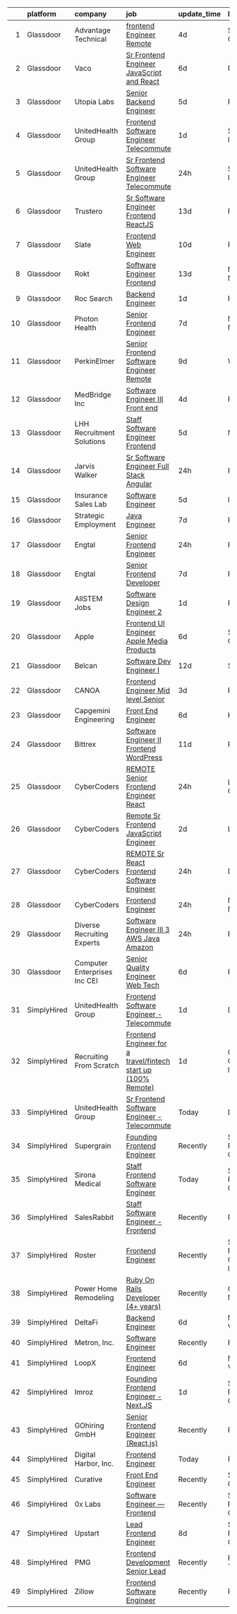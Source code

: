 

|    | platform    | company                         | job                                                                                                                                                                                                                                                                                                                                                                                                                                                                                                                                                                                                                                                                                                                                                                                                                                                                                                                                                                                                                                                                                                                                                                                                                                                                                                                                                                                                                               | update_time   | location                      |
|---:|:------------|:--------------------------------|:----------------------------------------------------------------------------------------------------------------------------------------------------------------------------------------------------------------------------------------------------------------------------------------------------------------------------------------------------------------------------------------------------------------------------------------------------------------------------------------------------------------------------------------------------------------------------------------------------------------------------------------------------------------------------------------------------------------------------------------------------------------------------------------------------------------------------------------------------------------------------------------------------------------------------------------------------------------------------------------------------------------------------------------------------------------------------------------------------------------------------------------------------------------------------------------------------------------------------------------------------------------------------------------------------------------------------------------------------------------------------------------------------------------------------------|:--------------|:------------------------------|
|  1 | Glassdoor   | Advantage Technical             | [frontend Engineer   Remote](https://www.glassdoor.com/partner/jobListing.htm?pos=102&ao=1110586&s=58&guid=000001833ae1e453847f0416218e6c37&src=GD_JOB_AD&t=SR&vt=w&ea=1&cs=1_447f8e5f&cb=1663140226537&jobListingId=1008129318648&cpc=4F748F1840550ABC&jrtk=3-0-1gcte3p3nkbl3801-1gcte3p46jrp7800-d1201affea15231e--6NYlbfkN0CQRQ3eiV4YWjrRS1ho7HVQ9JO8v6Fb3eU0yDOJbdOiEguntuRlpE4-_N6DYLNj-GoNbhWoloW9UYMlEiTw2VMPn3FbRok7YLUCnncyZa0XMFF0mKdwlkeRCQychneJG58l5v9E7B6qjYHfb_wEMJuzNBhq2eu8UVNU4RIC5cgbkytUmwREQeUl7rZpWW5voG6PmY41NUZFcclUHgkoJg3UediUuhZFjVFIeocZ8_rBQSQaAI0RCcKmDklK3gdPBsm8zJMoUhlLEXtZ2ve9Yf5YBzdYr-RDofjCxXCew5lnB3WubhiiG2N5d_z3THLG1UzTyBXiB4fxeFMw_PNqYFQoFnOc3f-zN1gEfISnmyKnAMlQFc7Mgu9pkz-cHumn_9aNNhAyc1kU-8mYtI0mCDLA-PKXdTUvV-AN94F2fl1bJVtW9zTEY8aSsgD6NjR_raM9_xZGsUiPOH_BxULiqOkJ32tSWIDpZLAiaoyqG2Ks6Q-R8UpdQEYne8w0VX2F4bMombJ-0XhFewkWLVVtoOvOafrDdIdrsyrjESgK1h29a8Di7qna0qQBirT2OXSi7dXkofdqbVkHCg%3D%3D)                                                                                                                                                                                                                                                                                                                                                                                                                                                                                 | 4d            | Santa Ana, CA                 |
|  2 | Glassdoor   | Vaco                            | [Sr  Frontend Engineer   JavaScript and React](https://www.glassdoor.com/partner/jobListing.htm?pos=115&ao=1110586&s=58&guid=000001833ae1e453847f0416218e6c37&src=GD_JOB_AD&t=SR&vt=w&ea=1&cs=1_f5dea4a8&cb=1663140226541&jobListingId=1008124300502&cpc=3BA4CE39D5B5DEF5&jrtk=3-0-1gcte3p3nkbl3801-1gcte3p46jrp7800-4e950bf9f6acfd0d--6NYlbfkN0D_sybMACCpf9B-677oK5j6rPldVB6BlrVvFjO_o-GJZbzuF-qh4PxErFUqfUsv_6skaUflXih2BqdXhQlvP0FZVRezZT1P0kLKNuI5B0daSfHRSjiwz0W6ARHyE9ciVYL2wPpF1d45DLyArxkQJT5HCNF116AheAbVrY-Jp1erOzULN6xmpSGnfnmfQ0EMtjWSxXmOuWIjicJifLCqQzEoXKwzJ7aBmt2h96Ta06AKjNY6URvG0KYqiqmOXcBVDu4IvAlCUfOzbmVOB6iccSLDDXNCqmDZaO2iphh_G9mwv2suYykWt8kXepdRE2u2Guam2mYk8R-tCjEBS0wt3mEDyaZKw7YFXwjD_spd_Mq9HxdRU5b66Ml4DAIR8Bqw96IvM8O8jVjxfVa8gfXENXyFGZZWvfsI4fZc-gtz-4jO00s2JHO9eq-tr3c_v9xJwJUpk48ZN_G2SFa28VU7FQ5bxtc4VFCn8DBas8seRK2Llfu230bXMpSKTm7s5mWLOjIsvHwNPbj4ZKeshLSogjD_Gllf5c8c-ia84alsAF389A%3D%3D)                                                                                                                                                                                                                                                                                                                                                                                                                                                                                               | 6d            | Remote                        |
|  3 | Glassdoor   | Utopia Labs                     | [Senior Backend Engineer](https://www.glassdoor.com/partner/jobListing.htm?pos=117&ao=1110586&s=58&guid=000001833ae1e453847f0416218e6c37&src=GD_JOB_AD&t=SR&vt=w&ea=1&cs=1_d7563f0d&cb=1663140226541&jobListingId=1008126587134&cpc=A0032DE20586B9BD&jrtk=3-0-1gcte3p3nkbl3801-1gcte3p46jrp7800-f89f9b1e4993466d--6NYlbfkN0A67EbyqQZ2m7633xFuWhEzGHB4JWu7JYf7ZqKJexKnq162wqYanPRGf4HU2FTv_qYoK-fE7HD4YCvsXb894lBtgBas6AWca52qHWp00P4-DAl2NtkAW_eqPymGkShVRFcXBXTcbr_42K_8WQ82L1aI8en93F0sq-ZLmuQ_bOhqYGE4YEKnBQl9-b0xU7m7qrQqvqDb5RJrffYOKcT04_WIku71jg0ezC4s5_JP_mdguTMGZaIAcZ0hfKnu2OOnYLoXutyqyJXsMeUgUYjyDyKgRTRQIrvY31wPdxSucykvRCBxPL_a1M1_5lPjsh_IqdPwAroZgBWEv0f7yKx2q2ekK-EQ0vAiYq7S_BhfGFmrslHhpGplDbxbQjgLoNK20rHmcefOqFHZAzEP6fd09sDe0Col96WNE4yi7OTuNlsrSLNP9BuWRbCb1Q4Og1Y0wYQQE1beIT2IKy-xccCI7MCTiEJKPjjfhigzQiaoDQc6ar7hKVXrQysoEt9e09O6eJc2a57zKPoEvQ%3D%3D)                                                                                                                                                                                                                                                                                                                                                                                                                                                                                                                                                    | 5d            | Remote                        |
|  4 | Glassdoor   | UnitedHealth Group              | [Frontend Software Engineer   Telecommute](https://www.glassdoor.com/partner/jobListing.htm?pos=103&ao=1110586&s=58&guid=000001833ae1e453847f0416218e6c37&src=GD_JOB_AD&t=SR&vt=w&cs=1_800fa49e&cb=1663140226537&jobListingId=1008134370954&cpc=217C45A42544DB93&jrtk=3-0-1gcte3p3nkbl3801-1gcte3p46jrp7800-427519bbbe0ad9ec--6NYlbfkN0C8O9VKdOj_1Zh75e9_CvYhSsWVxS1Pvi5WUWhsf4w7FOycHcR50Ta-CQORLM6vDVcl8koeDK1B0j5SsjPxepMa44NZnLCvLI7pTc6Lk6MG_fIYb8BsPpUqLh1pNwpofcDAOteM0K6I3ZFhzos8Av3cPg6TKsBuhQYzKeoL9sdTKOkyiIdT6yWM7k8-k-dv6W2_c5266QAED6auW_Vm7V2df0iDlP40SOx2k8bfl8QsNUs5Lax4x4B8W6DwLxV-EyrUwKH3mpD0pAUJV7y6_Hx-u_0hsnrWgBkd5q4e6IQ9Tdq7amP0RRVFwLUY7zuZdVE0kt3ApWHit6FbyaOrvZQEBcseW233nLpRTNWL9MsYNXwXgEoHOdIPbmzNrlITosQgPl3_IF6k8oziNkYFWBPGPvo98wzayDLZB6AtBelTbC3XI8zfOmlk)                                                                                                                                                                                                                                                                                                                                                                                                                                                                                                                                                                                                                                    | 1d            | Schaumburg, IL                |
|  5 | Glassdoor   | UnitedHealth Group              | [Sr Frontend Software Engineer   Telecommute](https://www.glassdoor.com/partner/jobListing.htm?pos=105&ao=1110586&s=58&guid=000001833ae1e453847f0416218e6c37&src=GD_JOB_AD&t=SR&vt=w&cs=1_58953ff1&cb=1663140226538&jobListingId=1008136454264&cpc=0FE1F5EA2BC84A01&jrtk=3-0-1gcte3p3nkbl3801-1gcte3p46jrp7800-bab9a2a25b2bebad--6NYlbfkN0C8O9VKdOj_1Zh75e9_CvYhSsWVxS1Pvi5WUWhsf4w7FOycHcR50Ta-CQORLM6vDVeZhlMagSPrjbaXthswcDSgJYp0NMadt34_35wQVUfYvJjWVnfXgZEQTHIhPEp6nfEV3jxgiay5dfsNc9rU51ngrU94hMrBxaWUyXIjyrRfdJG8ARkcJhl2uZtSJpgVahatcCAbF84AiEUZEhC0AsjohlFrS_a1UvFCAuDb44nk1YjSBwybGvt0BjnrfnQJ6zFmIVGOOiTm6Sz8OKnHB_NzO7zOGP9NHpYqASnR7userirUlB--Y4bTHgwTiV41OK7V1MLmNgMvQW1k0FVwdgqTy7TQBLHIhkiQQzFtECP_1M_atx3Y_mT_MPuWwF1_ium8gWvaB5h0t71xKN4UEFyWCLtYmN65X9YDaMa4ZJiGjiaUEUFnZjrH)                                                                                                                                                                                                                                                                                                                                                                                                                                                                                                                                                                                                                                 | 24h           | Schaumburg, IL                |
|  6 | Glassdoor   | Trustero                        | [Sr  Software Engineer   Frontend  ReactJS ](https://www.glassdoor.com/partner/jobListing.htm?pos=124&ao=1110586&s=58&guid=000001833ae1e453847f0416218e6c37&src=GD_JOB_AD&t=SR&vt=w&cs=1_9ab41fdb&cb=1663140226542&jobListingId=1008106164476&cpc=451933188B21919D&jrtk=3-0-1gcte3p3nkbl3801-1gcte3p46jrp7800-48f57146d537e08d--6NYlbfkN0DG4ntHtB_rMsnfhgmnSvK2brktLme1L4SiDeJjQ-izrVOLqRJ5-yjEhSyAj73O13Q3PtO63X5KJ1QV9jaVsu37HIkTwqy8khNqRAfXOdBncu0P49jXX6J1kEC2HFredY7tsQuOcxOPhRPNTa3SIDB0N2QgIjWdJZwauWqTlTH8S9z0HqyZF65rVXyXSyyIwmumU_A5OLKhdceESMtTGmhnfxbEhl0iu47TKcPUBgDQEKaGk-zyYAj-BXQ7B_Te-0tDVVAuWy9Ypgxp5frJm0brRW79gf0aAehNDh4dh5gmJRouqT9-9TFv2HkCoGKvSP6BoecgtZsh40_s3nSt8a0Qf4K6C5tu3AkcmLL3yYb9mQu0R38dlt8ECnjCw6DPHyaa1zvnu92k2GrOQbxrTI70AIqa7PAckL-pWY4JLK6yXGMSys42RpEvVzrQylOmUx5wtQIbVEyOys0cayA-fInReuysWy4omN1CZfdBXoR93f4Ne-pnu9Lq0ARl2Z2CoqBxTFwrb_J628j8G1n0MZTH9Bx7YC3_BLr4eVv0RFgDH07Kmu1hqJKHei1b9G2mpvkA-KP_VpaJWo_2QnFmBBcKg2D0ThqxeZ6q4c5NC9bybsEI5R9oICxcmGg9HTMN97xzaH8sPANZPdivoDKcxFiD0mXAY3pXBziGnGFKOLJmQQYwKVRHE46VEN-40M28YcvA9PRS2T5ml-JloXLum83tRzQaqNRVX_m2K8Q5X7Fiuz97vKzHcN7heEgKTC65XZ6q2rXQtY5hVyQizzZE4kmEcyW8ahXqHd0alov1xdwsucxjOt3LVSQqT7fGavOMtIlWiiMJg5IjyiTKoe2i9M27rIw74Op6DKKnxy4RiYH2zotyRlBAJQAeDco0KLtQ3kH-1IG5WMithUXjnj8xBt0ALzSbBv5g_r1YkRcaWmfAIH282hILCO0MiAlR1YCbRkvKBcvJmLNOpQIiv7zzrFYtXoEiNfjO9X8v-ksrym1KvdCA0_8JgRxpBKXjv3FuKNhmNUmbLAtKiXqxZUGAaR8z)  | 13d           | Remote                        |
|  7 | Glassdoor   | Slate                           | [Frontend Web Engineer](https://www.glassdoor.com/partner/jobListing.htm?pos=118&ao=1110586&s=58&guid=000001833ae1e453847f0416218e6c37&src=GD_JOB_AD&t=SR&vt=w&cs=1_5d6782a2&cb=1663140226541&jobListingId=1008115559482&cpc=0C139D4CAD5A6DB2&jrtk=3-0-1gcte3p3nkbl3801-1gcte3p46jrp7800-d7e08d246e257d59--6NYlbfkN0DG4ntHtB_rMsnfhgmnSvK2brktLme1L4SiDeJjQ-izrVOLqRJ5-yjEhSyAj73O13S1zsrFUXYPjI7b_Zwg1Yn6ZuGr4jFGha0O6T6qcBbfkmxOHUtXAZ1_OQQzIa4CHnTbU7siUOCjZs5jlXfioeEhdgOnmr_0jnCbiOKhQQuFkRzRSwOhId_ppMMrftGBIqUrFhPREImeHWZqyTLqR4kNYJLbf7KUzy081OVlYkmnyGpTp7_JLu5wTE3Ni-o0vUVCjbT1FM7h4g7kJkrnXrGT88ul76LN_QuB6ZFydR6qpCNJ3pJbAuULiG6KQ6deyrj9b3dcjU2HD4g3de9SEtDV1UQq043RxXjnBgibmkyjY2nyBn3i-RbTO7KVuCG7sAYUW1TFrKjDQphOeRbMgSZ9RLz_8LYqJ34aB_Amb_A5AQx9ummwbxv5oRQZftSrTD-sY99YIJB7htYYLcMUNX4435SvsllDJKw4ez5WYGbSJ1ebJHYYCwsCDutfsTCCMpwHeBWowuRvfx1i4Xqz7USmydF1k35pL1Gsf-sWdKjihO7mq5RnaOIDwNLBcjdNA9v0udaPWDFwCf4sMlsoNvCDve4F7gFixCVxTomzyHEAM7vod2J67qEX2Vzv5xGkeSsvzzHt5lIHnGJA_f0eWYue_WKvPcBSdHbIVzMSzEhl5bTCTh8QS0fexow_QfILJCjROr2r93rpd_zcKD1xqDPAZ3r2CkNIkbWt6JIhYAbJC6glNo0Gl0oLfwxuaDJLalVqcJTUsBZCIX7svr2Aa5Hab49bJnoaOKCR2GpSLTqcXlajZb-XE5DQefmAdq7TzFYpX0P8EnDITLyTa_SlULBpgwRzJwbRcsdC8BdcoOdQa1AhL0WDCysHkq03Zlzat-D4S-GSLzKQkaEij8dt_TXTHFRa5g2oXwAT6DTICCE2oWe68qkJi1VG9eOCAMjaWhgDbQdqNk-Xpz8Y-GiJXL9S8TbUALC2oihJs3FnjYlojw%3D%3D)                                                           | 10d           | Remote                        |
|  8 | Glassdoor   | Rokt                            | [Software Engineer   Frontend](https://www.glassdoor.com/partner/jobListing.htm?pos=130&ao=1110586&s=58&guid=000001833ae1e453847f0416218e6c37&src=GD_JOB_AD&t=SR&vt=w&cs=1_7aee68dc&cb=1663140226543&jobListingId=1008106164468&cpc=451933188B21919D&jrtk=3-0-1gcte3p3nkbl3801-1gcte3p46jrp7800-77f2ec8f5e284c85--6NYlbfkN0DG4ntHtB_rMsnfhgmnSvK2brktLme1L4SiDeJjQ-izrVOLqRJ5-yjEhSyAj73O13Q3PtO63X5KJyEGElkrdXC8dVYl555yTfjfI7zCTlDc0ZyY4p5FPcUz1l-RmiMjyRN-sjkBDVTije2tXsJVMzBYagowhzKLNYnE9juGpy1j7ljfbNcki3SSmO30Z7Cle1m2Vn6zdn9MbPifBbtOdMGdjy3w3wjp9SQlYBxG9rHd9CLUxBpPJtijyqO-VCOA1A4csTMUisQcFtGYcodtWrOQ_TTlmbHsb9JQe-6BnqG5cMAVwFXN5NWvQLOYIS9OQqj_BPPvxXP9VEJThs3Q0VFaBJHT9m2GPqtvDbmOqFKdIxvX-jiJmBRHgd7xKodcu9dwJ2teNCq9--ZH7A4LEdUeUh65xzpsx6xUXdddxGZ2fgpFlocdcWqmqinv4SCdq1w8Ig6Ayx26p4VTQ63P0ts4wltC5ECjaAexGum0wINQUeMUBGC6snAftxR3-o_Ufv8s56O2ZrOhJfNPURnE3QJLrrCqy6gvkJz_rAohrAvmF1lcWEmOkCdohhbvUlyTt_1urS3LGWj6JPqVOpIUoKFQhPExgHN2ESXaGlwjCm8QUY0-yIbwkpKz588ICmW8f2WWauAImGZq5RkRgBMetDNQSvR9OMNPQubMD3ldXvxkcq9zR3hbDSdHPjDB_8HwXkSunaz_pOPayopCKb8512CmtgdiRiq-vprsH8-PgFXWToGz74g4qJ465haMi9dB3DlTYtqD6Y-omHFvv2oiruBWeKD0WhhlpBsGpv3K1wexXXqIt6-FyO8F53WEO0X4UhtLpNGY49VK-1jbafwkePwV9UukxeseQfXJNpTqm0sIm2YW2gNuC0ClxbupCaTo4ydmzkAv_5ze-t6sflnbVn0kFpQml-2dXBZkGPj20HT0U0jTdUkWx-gBwrY3cSVozlD9-jl2Fag15PDMjPwOkpg-3iWyzAfgodn_o6D_nUZdrxee7HgmW-8I)                                                | 13d           | New York, NY                  |
|  9 | Glassdoor   | Roc Search                      | [Backend Engineer](https://www.glassdoor.com/partner/jobListing.htm?pos=128&ao=1110586&s=58&guid=000001833ae1e453847f0416218e6c37&src=GD_JOB_AD&t=SR&vt=w&ea=1&cs=1_e0b0c913&cb=1663140226543&jobListingId=1008134078471&cpc=AC285F3A3ECA6BB0&jrtk=3-0-1gcte3p3nkbl3801-1gcte3p46jrp7800-c42902f423bf81cc--6NYlbfkN0CMHfdvImXyhvk82aHanYmk_omNMXOkHedsHncAw9pogZQ8McdVG3ZgtV6D129IFYhAlseh7JjywVk9ucd3YaejsLIRRE9h-QPTGFQiGLxRztwN2h8KHij1Y9epit87xNzK0a6stRE6RNPatITssRqi8VrZ591ZqoEdCHzDzT556XsQvxCY3WWlyaQB6Q8etn1y-xS4YwlujkFEK3XlAiGmVNHJTTt0-9KP1ZjARA09F1SHJzqstYi1qmjxQyBEhWf-pWLWhXnQ3CiKAyQzew3rGx9cMlqAy-0i24aOgycQUHoLQHkV8VoG3T6C5GboOoRn7cf82pwDZKa12We5V_Z2LXKeLTLttVS5NvtlaCBNU0Utztoa2OJJkJKcJyn-GffAtLdDD167_rl1zoTYYHhYecNhY8zy_FSj1XCGXLOawnQVz02Qre0Hoi5LfCL93vEgVqaApnVGukefUm6kVrB8YEWHkNeteipUrud_O6-KlYFCFJy_8B3VFO4xf09bNVvJ4YCdsrcjaA%3D%3D)                                                                                                                                                                                                                                                                                                                                                                                                                                                                                                                                                           | 1d            | Remote                        |
| 10 | Glassdoor   | Photon Health                   | [Senior Frontend Engineer](https://www.glassdoor.com/partner/jobListing.htm?pos=126&ao=1110586&s=58&guid=000001833ae1e453847f0416218e6c37&src=GD_JOB_AD&t=SR&vt=w&cs=1_e83c70da&cb=1663140226543&jobListingId=1008120705544&cpc=6FC5BA77C9A4CD78&jrtk=3-0-1gcte3p3nkbl3801-1gcte3p46jrp7800-f13415fc29669980--6NYlbfkN0DG4ntHtB_rMsnfhgmnSvK2brktLme1L4SiDeJjQ-izrVOLqRJ5-yjE7k3D6lhaa8_x71IPy_DbDEKB7_SxS7pcnC38qwdyaFgJ_1RyEOym9vAwPm8BZavHjgSdfb5SePEgCZ3TLpXH0JVQGx9ONWMcnLGZ_kcIo9FjTt5E2OwzmEFQnNU7-iBfhUseVCTWfi4jPuqzCv9qP_WG-WeM8stiKRXErNv4C4i80diPT3dTBHdw0CfoZ0SgOgLDlwzaIABlgmzPfYVJQAt8asClgwrDzOjcfYvkQgNoMxrFUwgQNtVKDu3gCFuLJZQmgFvpfXfNtYr2GaFQSjNDF2QViXUWbGmW0gl_w5y5M-mHqWOoXjTu75kN-MeU8sG0nbyCX00_Zgn5h40c5svih1QuesmC5sjgxxym0S1-OTj9qzS2VJ7oy9b10UA5licVstLioe8NaRElrOKmvRagErrkAM9mfwXdMQPd-Ry4xpyfOpuhZaYYVfleco0WTelM9iG5_c6zAaECVJMkC7XBpJpO8FeqzyITAm1IX6vP4U5ZDBUkOH8uCJBvGYPT-ddGeWIgomZ9-5LhhvK8SjvbmbrZmTwOGn3IOeezgDAluTtXr53gEIaByQgF72HFkxB0RMSW8u8Bkocd_kTqBaMlg9I92LU-RnLZx_0bcXFNp3r--mHdmKoKgQbL7PbP0_ajJkOQhDntBHxXCEGoQcQqqgblmn0dOH3EMcFm1BAiZC0twBocexqP0nOxmcbXb9VMv3I3_NmkGtyfKvBXe_bCSirrp3I3QOjRro35zeriwymf6fSEHnesu-ndlujLjNGKDYyrbGlfmUywnjFmccFFQEyvyFbOdj6Sw8LBJ0NMQPDloMj5OfFngr5uGAASG1LjYDku9H3dFU9pfRFZuqXcT2RJhxfDGLeNmINJJGEfIPfcwLjeffD8UsbvGijx3wE7iVRjG6Goztjfx20l6ulqAiijMF0p7iv1Mm6j_DwwnxYRZB72ILJX3w7Jkp4A)                                                    | 7d            | New York, NY                  |
| 11 | Glassdoor   | PerkinElmer                     | [Senior Frontend Software Engineer   Remote](https://www.glassdoor.com/partner/jobListing.htm?pos=112&ao=1110586&s=58&guid=000001833ae1e453847f0416218e6c37&src=GD_JOB_AD&t=SR&vt=w&cs=1_04976e63&cb=1663140226540&jobListingId=1008117084443&cpc=75B6770C194DCF89&jrtk=3-0-1gcte3p3nkbl3801-1gcte3p46jrp7800-f1d33580ec6dcfe6--6NYlbfkN0DBy0pnRDnMyJusyxqL8SoipgPg3SpcIPOke8p4f-rf65JLATO2hz8crNfgcTIudiE7Jg_mO77yHcw_1wGgiBXnDhy4A6pKw_jSnRbi6khXwHOY5Q6Pte70DoANQZASA7PF5zkTfgqL0pdXLMXjJuhfkzOlEwS1jeeRF2nsvbxYlEv0TdQRCYwy1791Kyi-JCs5IFYH3yYLlNwUSYeSN0zbLOECyXOQoFU6Vk7p-YeWEAWO5d-NMks5q4K9JTmjZLc4W9jM-D37oilVc_LfoC3wZueE360BL1v-MMqtbKogWlRAJwQRECW7vNxTikRCqydnWDrCo_-UI3NqSdPIWnUX8hPT2y2pUHxjjdiNkZHcQZjErwXJo2Kyc9xfXWxfNWWAiGaPN0yXNI97xT8qHtzpeSpWFMozL46qKWbiPNUsvkXFlbM8AIEO)                                                                                                                                                                                                                                                                                                                                                                                                                                                                                                                                                                                                                                  | 9d            | Waltham, MA                   |
| 12 | Glassdoor   | MedBridge Inc                   | [Software Engineer III  Front end ](https://www.glassdoor.com/partner/jobListing.htm?pos=107&ao=1110586&s=58&guid=000001833ae1e453847f0416218e6c37&src=GD_JOB_AD&t=SR&vt=w&ea=1&cs=1_f358a497&cb=1663140226538&jobListingId=1008130008575&cpc=32EE424DE2B657EB&jrtk=3-0-1gcte3p3nkbl3801-1gcte3p46jrp7800-9f9b61bb147a0fbf--6NYlbfkN0CotuoXG-zj0ce7loIK8mowS9iYZnesocpUlUXWVBmKwSKVQreOxJkL3nZkBM5MC-N9fS3gaX4EK4LySEr6594OJ_lZzNb4uP0Om49R7QYGWMj77cYOrU3A7aQh2qh5x0fRRcugoVGwF9NQEtpt-A9SmwWhdnRwR1tuJaZF1uy4mfVAq9mOcRp9dOxSRI_-nV_-cRzlmcBFwE5ZLHLy0B9m5_EcLWKSGR4TBlwFSW6UyeYtF7ARuKDdUk0QAKCgi3S6WG_dB4fELafZclzfEiHnXzPE9FrnuH47F_rzkTSo6C0X7K2B-vXn1yyvKXPuYM5U-6DNFNWqiSCyj-ouLZlq8ZLwB08NLVyN8pzQIv2v51zIlRWohViqRlgaMiUiISZR0JSFi53isgMxczrbbRju6tGGEBrVGgL0FwyVeuVFwAEVaR7nEVuVf1XVnF33GbW1FS5z_-jBMTG2pop-KXYj327w-Xot7wCKOBz0kLmUxNizFykRFmJ7bPsFFXyvoW6MUnNuCoi2VSO9mNzjQ8cypumnr_-O8cIFE-dYK0euoKsxZ4v1-Vd_07EevC-TOALDAO3V2Y1XvGuUUvLZ05Rg)                                                                                                                                                                                                                                                                                                                                                                                                                                                                      | 4d            | Remote                        |
| 13 | Glassdoor   | LHH Recruitment Solutions       | [Staff Software Engineer   Frontend](https://www.glassdoor.com/partner/jobListing.htm?pos=123&ao=1110586&s=58&guid=000001833ae1e453847f0416218e6c37&src=GD_JOB_AD&t=SR&vt=w&ea=1&cs=1_c3c8a3dc&cb=1663140226542&jobListingId=1008127232968&cpc=AC285F3A3ECA6BB0&jrtk=3-0-1gcte3p3nkbl3801-1gcte3p46jrp7800-d9e93a61129cba70--6NYlbfkN0A_GD1K3dzeu7WcKnsm6RLSD1_QV-mkIht0EvhowBp1RB3nB2zK51B7Vjdo850qtD2rGVOISpEJzKGRctc1CbYSpvubAcQ0tdv-Px6lIolYm3r2GTGWii5LpjK73ImhsViM_z5kdC4YEL0bMM_aBQHQwHb2brFQ1rdcyGCCD-u8Aj79b8ByFrrFSl8m17xW2GAPtmJnd2Md_XRSw7WzmSv0P5ha8sJdfnSRV-si9q9YixYUv6fK28WpfJFGgR_7mKNeOaritssvxJaqkhFBWI4w3n2SeyJsefqsv0ykBsRtgsnRU6gEfdP9Emcl0secEf92TLtjtGQr6gn423R5pPjDi0EDqSZs28B05jQ9qrJxTIp6wyuMKI0gY-3I7fVjQz7AVihjETdT3pvqHjra5Yxx_-bnS321FvC9SpG-KHd3YmFaRERno0pAyIadAlwcZy3qxuPId3EH2o1XvLp7hWglAdbfhGzENtn61NJT46mv07DXzkeDQlrNDbNdy7JxKd9jfSIhKXR5RP-ywoIq5DHiq6LFiQCcku9_JTDVUafxHC3WRHJTwEZF5Kt8o6ewFPLrRqd_BsFKaYiGDTgoybnGEkD-gSPR5L_Fysoe8rRx18c47XLSvMd3hY6a-nGquADdH_6eUSkGYLyyN0y6dvaMUPITJPLnvsyCrIPdIOZbgGg4pm-m6XkXvS91s5Tbkgbhb_l9RaVn0aEZgMu3_K-EzTwGsj8PVH9nqRHWsUSDuitdYJqZEGaJoApgIvSrYEQwW3lOT6JZsn9489Ar2E5KqoAzw5LbnGA%3D)                                                                                                                                                                                                                                                       | 5d            | Millbrae, CA                  |
| 14 | Glassdoor   | Jarvis Walker                   | [Sr  Software Engineer   Full Stack Angular](https://www.glassdoor.com/partner/jobListing.htm?pos=110&ao=1110586&s=58&guid=000001833ae1e453847f0416218e6c37&src=GD_JOB_AD&t=SR&vt=w&ea=1&cs=1_0c839aa4&cb=1663140226540&jobListingId=1008137247398&cpc=FD56AAAF1899B499&jrtk=3-0-1gcte3p3nkbl3801-1gcte3p46jrp7800-0d109c14834cb8d4--6NYlbfkN0CXc2CPacxUA37r487LbvbBOmm61ivKNuv5HxuOB_ptVkLvoY7nZooJBMhrHivRPcDO2wAjq8qiv8SqDhef3qXAXRj3DVbK6rSTdtXM1ir2OSAqfS3SnK5LKFmv7hNY3KofxPB7hhSKsBsGwm5-OToLsWA84K9UJyRbXlQHT-wunmoNA0WmkdEUvxzBdm35vs6pmKD3eRYCY1GyblNBQ1fItehDSFOew0IvAGDP9aYT-fbFDE3qQcOeXLV1JMT1xrE7JjlK8rEG2AyYNCsOgdaRIRAZ7T3VyvXTog6p0gUi4jnu2gTwOreE6t0RiaFUNMkgTe08OpkBNDYCX39k6PzJf4yyRLc2ri7N9nuhnPcPV-wfPIJRC5ZAOqt5WJw00qjrT6vLS7WZzWPvu48BPWPED6vDBbwR-lXfPKQXxiG4XvayBlmAC1yR29JW62Rb5brJaO_ijj6LgWo9mbOBCHoppuhjireNr064jw5Y19BexHu6PFQsn028We3nHuOlzdEBXSva8QZ2iej4Xi-yNX5s3rXZoUoSi98%3D)                                                                                                                                                                                                                                                                                                                                                                                                                                                                                                               | 24h           | Remote                        |
| 15 | Glassdoor   | Insurance Sales Lab             | [Software Engineer](https://www.glassdoor.com/partner/jobListing.htm?pos=104&ao=1110586&s=58&guid=000001833ae1e453847f0416218e6c37&src=GD_JOB_AD&t=SR&vt=w&ea=1&cs=1_15f57fb1&cb=1663140226538&jobListingId=1008126255313&cpc=03F67E1B243A1AE3&jrtk=3-0-1gcte3p3nkbl3801-1gcte3p46jrp7800-8432d85143ab3f20--6NYlbfkN0D4nuovUOU2dPryPr7-xanE7ZFWASvaSyNm3BqXIbrO0kEOGMXXe_wCrI_JoPWUXP9_G7zXMQfK1FCaphNwCFzm_G1N9ccnMZRcn9veBgY7OZEeAhl_iSrdIXKBpIb9TTv4Q3T7VxfOI-mxXnv6BlQ0aT8q_7HYlBhY2aGtvpRAlgF5OOTP3yuDjOiBsuSWLfDhsnMSr6wxp8wDNHo4budyczv656FAnTzTjaXc2VGZpu_rNtv0Xrv5rcwJgirkvIze7gh6uGiL3pPBEmTnrjsxZGh5LP7lJUa-tdM4rNv1tHgTyQ50mgUj7RVu54shWYWAKDtR6UJ9uEwL-f5UL7ehjTHw_EMomgGEBsFPQWcRnVbB2nv8eBVn6u5_-8aCp3krAktQGkHWNnFHO7NfbbfMrNXUUP9v4Tmh7CEr31QmVkEFcK0irxSKVaQ0LSeCEKR3awYRnr-Dr_Nv2Y3abxHkcnUALcsxByHmD_qwzRuP-GzZJjgTfibionUKXnKboA4Ee6N1nB3J3g%3D%3D)                                                                                                                                                                                                                                                                                                                                                                                                                                                                                                                                                          | 5d            | Irving, TX                    |
| 16 | Glassdoor   | Strategic Employment            | [Java Engineer](https://www.glassdoor.com/partner/jobListing.htm?pos=116&ao=1110586&s=58&guid=000001833ae1e453847f0416218e6c37&src=GD_JOB_AD&t=SR&vt=w&ea=1&cs=1_b0f88de3&cb=1663140226541&jobListingId=1008121419248&cpc=A8EA696C92E7776B&jrtk=3-0-1gcte3p3nkbl3801-1gcte3p46jrp7800-3b1412e8d633497e--6NYlbfkN0AEgitr2lGK9-2Owk_bCXKkX9ldcvmrRzAzunryDtq0mgDhLVKVGwIDjzzzoVm5zY2qVjCTOIX8h_W3jKvDllHyxzgmSlzyeF83fgdaw6MpEJnGALuiXS_55jcUND39fLM0krUxM5RRHvZakkUj3zrvbmwkTBuu7l7m6PH8nPF8ujO8DVeeX1ddbatx4OkiXabnzb-WVFIyGicBIN3G44Xsoxpxt7LFnxES3M72DO-hd2g4QtRmiP4mSF3Le93VEIPVtORfBPl7CZjzDw98bhJutVV_bgP1zr-_xAf4rE48OBCbZdLRoWUR_Fp3OHz8bnVhBhSP9QzX4505RDPbTs7Nh54zz3a2wOYq9iXmnCzho5XHu9B5zO2lGiSNShxZfM1grldcvOXMNlgOeoWP0b2J_WcLyyEZBh7r5YYT_CISPlk-EfZ7nZrv31dUYc4cjp_jZ4UB7AAd9uw4XTWj1PCz3RDiNC9K5n9AGMZAdECZCXIX3x8rPIjvTUQ5S5sveV09Vk-HnR4uvipGpymE01kBCQ0ucV000tr5wcxJ2ftuReqB9gEbSDAqYkUp5IEsgT-55M4HNyMSRg%3D%3D)                                                                                                                                                                                                                                                                                                                                                                                                                                                                                              | 7d            | Remote                        |
| 17 | Glassdoor   | Engtal                          | [Senior Frontend Engineer](https://www.glassdoor.com/partner/jobListing.htm?pos=101&ao=1110586&s=58&guid=000001833ae1e453847f0416218e6c37&src=GD_JOB_AD&t=SR&vt=w&ea=1&cs=1_873cd696&cb=1663140226537&jobListingId=1008136765083&cpc=C4A69CCDBB3B9599&jrtk=3-0-1gcte3p3nkbl3801-1gcte3p46jrp7800-4bc01aecba7cc221--6NYlbfkN0B7Z8t6fEMDh_BTkcJVPNJicKvZQEBTy5HSwyHa20ewqmyfWNXjNsfvmtdqiCQm-Ex60RCYQapd9Fi6OrrGscXXBAB-vcEqot327ttYWkz_kyTx8Vivv7cURQad85x9OvGuJYPJJ4h94P9d9r4rv6OvgvpSLZkZoxq3TgsU8TZaf0b3Smiy6ClsZDzcRdNdJEg-bRC-ZSILgWUuJDrP2w_HPZTCsSxQ5yIqAnkr-HlqvYSra2c2vxSLMoqr7nQ6os5xJPb9dv_vF_1lPjuI7LYSHKkoYelDXXzP-xpdmuDPEU1sTCThUUR1KYhusHQcWUuGKBk3wesenyx0gpeIzXapV52sAyhdr2O_zwAB09dy4QxDpKhNeFeONNIIm8VJaRKWgJi8Xm4yAw5mxCtdjah1rOHMpjbrzyjrv515GaAYeIo02qJeaPVERWOG8xYh6ycua8h899RSYS6XMerBhzcDcLINABfbSNIg2FyHQEo39mtVFBtANYEpMGN_MmoB_6Ddd0lqvPzveA%3D%3D)                                                                                                                                                                                                                                                                                                                                                                                                                                                                                                                                                   | 24h           | Remote                        |
| 18 | Glassdoor   | Engtal                          | [Senior Frontend Developer](https://www.glassdoor.com/partner/jobListing.htm?pos=122&ao=1110586&s=58&guid=000001833ae1e453847f0416218e6c37&src=GD_JOB_AD&t=SR&vt=w&ea=1&cs=1_95fe79bd&cb=1663140226542&jobListingId=1008121302706&cpc=9908D8D4413DBB8A&jrtk=3-0-1gcte3p3nkbl3801-1gcte3p46jrp7800-5799f13081ba76bc--6NYlbfkN0B7Z8t6fEMDh_BTkcJVPNJicKvZQEBTy5HSwyHa20ewqmyfWNXjNsfvmtdqiCQm-ExLUZ3KDcjrXbN2Zn6j9Ywt9s2g91mlMGPLZ70mt-1fh7WgH2RiqNPpR646LJ6qhFikaZIyIGcuymmmMxpx11ZagTSKLmHA5jBnHCr_dbYaMiJ_fHYjDFnBg_e97dfSpyUC5XXEhxQQzjDNfaMAoiw1Q4B3vXuzfC--bVOwVNEe92a1PgBlxboWJizt9YVzAeAvl6bJuRdXm2bboSPPHNAfpatV1xcKGXeptinkU5dkfJ3RxQEx1KzqNGqI2n7aWctFdW7eT7pFvnUi-V05MogPxJSA1hrRtGc62JUyVJm6k0YoAJp7-rNavz6DR9FMlGb3biA1eG1akUjQDpmGB0n4t7TG5Q1nL3YBQmxlyBzL0DBR7Zv4SwwI1DA7sVHPyATWfazyWAfo-Uh0wWUSXaR8xaFKvilza5da8gxkXLAQshF4C9CkcLOISc7mflY-bAM_Xe6IMBDSew%3D%3D)                                                                                                                                                                                                                                                                                                                                                                                                                                                                                                                                                  | 7d            | Remote                        |
| 19 | Glassdoor   | AllSTEM   Jobs                  | [Software Design Engineer 2](https://www.glassdoor.com/partner/jobListing.htm?pos=121&ao=1110586&s=58&guid=000001833ae1e453847f0416218e6c37&src=GD_JOB_AD&t=SR&vt=w&ea=1&cs=1_31a4bed0&cb=1663140226542&jobListingId=1008134226080&cpc=65CC663E25211861&jrtk=3-0-1gcte3p3nkbl3801-1gcte3p46jrp7800-96c785a1d392744f--6NYlbfkN0AiZrMnqxUjvkrH1BfCsd59OntStyTxBw0I9DVEtrwMU0ULIzRrzdCVuD610sDjD03Oi7yM2oOt7pJJDLTdCuvYye6LtIjNcIGjsACWaF-vpv1lsW9vxuGurQgKBUQjSt8KACtjHxGIfQ9PgTj5QTqukzbP5L4Odv4l4kQB7lal-48tpCB9s22XPOavbsk2A6gxZZtAxSAgp9Eh_fJlZAsmiFejqgnrGXB7w30Koa8oklVemaynJuP-PIyLMKaEzePS41VONJmt3TP4Df2p00cyc_b2uC9TvpbFbZflKHLTjQ1XvdZeMw7XfDIqJoMdWnyZeLyaRskTHIp2F337PDhxPZygciVoXxyYwuZqfQ5aPuSgFYCDkeSfKeNKn5tlUHFX8fFvUFkfkAuDbzdROB8-xy-Te6ieL21VqqZHlyMWxFsVlUFnH_hW9eGxb0wN8Bu_cIYHr9sNv0yoHu2jaxszvPO6d34yv4Ay3hh9VgW7C5BsZZTQ1iTeDlKe0lSWv_drLhoSdGzPQA%3D%3D)                                                                                                                                                                                                                                                                                                                                                                                                                                                                                                                                                 | 1d            | Remote                        |
| 20 | Glassdoor   | Apple                           | [Frontend  UI Engineer   Apple Media Products](https://www.glassdoor.com/partner/jobListing.htm?pos=108&ao=1110586&s=58&guid=000001833ae1e453847f0416218e6c37&src=GD_JOB_AD&t=SR&vt=w&cs=1_c723b63e&cb=1663140226538&jobListingId=1008122516782&cpc=C4A69CCDBB3B9599&jrtk=3-0-1gcte3p3nkbl3801-1gcte3p46jrp7800-5ef411f831b73ed5--6NYlbfkN0BvKrLyj5gPmtZO9T8euul8TCxuuKNOtzRJOomxnwSEodTz2Bc-sPZlC5mDe-NOaJggpgBxejv_WZNTmCMdSar8SX7ZbpmzQhWOF8ELQ1iGqniktqIgg3M8095i7tcD-APYmn55uBYZzgFMAZMRA9uDCP41k9mmVr9u3t7zEQgmQ0mA0ms6ibYLO64geTu8Nrx2RUQtZ_71n3k2TwxD-3LCyI-zv6KjwIeqBT_oUC5PWXeJEnpqjfQ4hkN3eXwu5xwPtHEaTz6iK-HbT-rjKKqp_miisBaIzzGowNeG0bMIcOIZ_3jZCSDZf55cIf9-7A4erxsUl_OUeLcuYhjTWDwKXXffjsAea5olPvttBwATcH3yUaRIHvUKHH6lYl3KiqQJgWm0Q5Pm6WO_qHL6CqUXyS11A4bFf2VIo7dxO9XSsvevqL9rytO7ESDTlqyaD5J_bi3O0RV2HpIkXhYQILbR9ZOWwktkkG93Nh-BnNXYO3Fs0ep-_ZjpRstIR-Em5vP1j5V_Lsg7q5qnVVkO0m4uiXUWzEKZw1zXDS-lcN_mRKAgTBY90ZbwtUUfY8cFaApJEC27zNLGYWIdPbwNzbkQXScrYAcbr-Vtt8PGHBoVMSoIPEXt0nIJZ8qitrIZuFn-QBRHRVmDQ2JWVnjwKF_71vgAo063YDa2MTwEVMqO1xidLE0OB9cZkt80fKMXjzRjsdWAjcDH6B4r3brwihy1H7N_XkPBbAzqbCHolAc9qHCPk0WjvH_AKDHl5saOqf6LHyZaVeg5SwwzKctvb-5CEHUkK8k5UynipEAWTXCc5iYBtuhK5taibi8MJCs1NpzNFX2FczW6JLoCuZOhZsWlWFmvZRLli8IwbEK9euDLgVC6bnKH6vkBvsJQUv85065KroIy4AtYlPSmGYwGkhrHXAVKCeqqgRjYrYcwZD1C2p_lmd5WtdQAc8mn-mzlXyU_QqfOq4jKsDdSDIbQReJD)                                                                | 6d            | San Diego, CA                 |
| 21 | Glassdoor   | Belcan                          | [Software Dev Engineer I](https://www.glassdoor.com/partner/jobListing.htm?pos=119&ao=1110586&s=58&guid=000001833ae1e453847f0416218e6c37&src=GD_JOB_AD&t=SR&vt=w&ea=1&cs=1_80965ef3&cb=1663140226542&jobListingId=1008110529492&cpc=723ADC3DFE402989&jrtk=3-0-1gcte3p3nkbl3801-1gcte3p46jrp7800-dd528e7e7ab15ac2--6NYlbfkN0DXzDzZ1Oulz9LSjzVbF8otUHEujJfFPwzVdyJWZPnyGP21i8g1idx-A-BThzGW7o8iLC2n4dP43abOWRFj6Z0cKcFBwXRdIBGKmT8JsNpcKrp1UfIQ0W1e8HOKJokxQ1ZqXA92zHCrezo1eHfauZ2bJXksmoImMkgMU_iqFE1q_RKZ7IFKRssWhIO7UWj3WoiPqztawvenDWfGtw2Fq9FJ96dOp7e7vfSrpzL69jhbQsZjKcpCfhXL9l4aZiMakj3KMz7gH-OrdPkP6wlb2HBTHy5hkdD29vLMTm6gfjKX1NzqFJppefQ0rH-ZKvC9YTFG0pio_Mco6HnqCYxUtQ2kU1OrWoysEwAKkzyvNK746EZ2hJDRirdQXIAlHQt6deU4HfTY5cpD1Smbgnar8v31lNfdTVsVELHR2pVnWsYw1v_e98NUlMWScUDVdJcLeLnoWK3ZQLPTk9G1gPPD_NlwkL79d03K95t-VON8KfYSmuR3BCd1VK0oAs6Rx6jh2hQqerLqGssTtZKTWcBBL_SoYGHk7bYDlV113WhI0mKQRiYJYA8qKlR-ajHpaFlt3lPJrhy3Byme0zFfQdtbvnOSWDHT1hjw7tfri-et8vSRNAsYVhjAoOAlwnraIfznKd5dFUDdjz8sBXPOUExGw2JTGnBBLIDoiCsba-BIb74AliT6l4yE_KX7QDV7iZnayV439GUxijqmxEq8w1h5dLrC60z4sv_ye0cOXvNnDXvDW6r3WMOLXCkers5MWCcrw8RgGrTJbKbVvUHRbZgCE2uW2w2Exhjl_gNBkVIz-2NAMYERBqK3wgNBKjtLqA-sOvfygyLhwQgO0g%3D%3D)                                                                                                                                                                                                                    | 12d           | Seattle, WA                   |
| 22 | Glassdoor   | CANOA                           | [Frontend Engineer  Mid level   Senior ](https://www.glassdoor.com/partner/jobListing.htm?pos=111&ao=1110586&s=58&guid=000001833ae1e453847f0416218e6c37&src=GD_JOB_AD&t=SR&vt=w&cs=1_a55276fb&cb=1663140226540&jobListingId=1008130982232&cpc=3DB599BF2F4828F0&jrtk=3-0-1gcte3p3nkbl3801-1gcte3p46jrp7800-6e8835c575e33d5e--6NYlbfkN0DG4ntHtB_rMsnfhgmnSvK2brktLme1L4SiDeJjQ-izrVOLqRJ5-yjEhSyAj73O13Rvk4nfVGz_Y794LC-Ouw-9zlSYNbK7iVejdda7jazhu3kOjW5kxUfWFXfoSfmJGGdx9QTmUlNUzY8g2Q1GqmONXRRRflfZIQohbO0q85yS7goOua21ukt7rXqAL9lgeWgs2oqjWEr6ZoF_Ha-PP6Ei6HOY5U37g2fLmjn72ZtcNqeD-UpAXARpIhtSQoVoCq4MrF37IHH8DpVa1NGbvkXHMTM0ymJTS1h-S7yCi65nmVEVNQJQr-64B_64QzJq7k3RChAj01PPuWqgxgqSHgDGUYGflFihW_D4ua0YdR822YpGBSh68_NnG1EwgL360mcGja9PyNkyPKDJWbnGNIDrW86vmYgLlxHEVmwnTDxRLfH9Vo2SxB-K0E-vm8k7o_yGsrKYwXn_LWCp1cZYcRcH-ynQwZTEEPdZoK4dnQ1OJ6ZiaQYebMD_lunIHvClxRQuKX3ioOlU_xrnr0hBKxPwi4tInVjJ5PgoVe3I6kBuaRXAPs92lHyGuVE_L_f3NS26fbhqq69CWiLCLDlKvsdhNKRvuahRs3Au5NDIhw_QWFFPcbDGHM1qPMIHsks77CnERtTvGfAeW9namiHatpzccxVyjOX4TdignpNAzJxQDzcZYmW6Wd5QLn3pkBDc03EmPKpBhfokaTl3nL-RtaZQ4QqsdS552J2RIv6GysOS699Tui5NC9yzwS4D3lR6Qh8ulaTNozbPcoHE61TlS7iblfUQOBzosn6rO_gKfQejV9c-CKv-suLDKxiq1-qHlUPIKXPW_RmspxJO4kUpAv1rBmEQCGKs9Vd0qqS-cKEiUjK-vq1T4t86-xNhiyrCD2WDcYHR3ht1k__7JfV42ZyqFWonxnQKVutNGbq9r8zMzLmry1QYBsNF1ll9P7aZPgzwG1BIyAN3eqHBi69BQHTnB4MTcUd5bTFj7My1AZoGkTUORvKAPoYotsMODwUMkjcgREZ3meiNMSPpRquJhe_D)      | 3d            | Remote                        |
| 23 | Glassdoor   | Capgemini Engineering           | [Front End Engineer](https://www.glassdoor.com/partner/jobListing.htm?pos=109&ao=1110586&s=58&guid=000001833ae1e453847f0416218e6c37&src=GD_JOB_AD&t=SR&vt=w&ea=1&cs=1_84abf7bc&cb=1663140226540&jobListingId=1008123803694&cpc=C4A69CCDBB3B9599&jrtk=3-0-1gcte3p3nkbl3801-1gcte3p46jrp7800-35b4ef30a6a5e36d--6NYlbfkN0BCspdfmHAnvlT1rssiZIGnwSyIeFSfDwcI4v3Tox-fJNSROZmCmBM15jLntVkQm2g6C1eWmj29D3udmLOfyTzfxAi1MWq8mrVYZBpI4b2RIZM01mO3jE79dD1jgjqRUbqrNKiBxfKCAJFP7E0AB7KfNpYMytQppb-E5sBsEbxmE6Fxj9Lehlzj1JyBpPXjlifSjdc5TWJtH3KMEKtjqqkEyrbs97fiwzXgpzF1RBZ46W87oY_1SryRKg9eiFxQ2yK671I1hfkxXyEl_GPU6xdloP3b1wLOg1v0N0TvfOork6GotPzOtSYarA-dmoI_M4UJ9dRBUZWJ2U8c8bRdF4D8aiyCvvTLgu9iBjxUxf53yKRWGoFEHeKijf-7uklRhTbpkvxGdqWxVKfM383rKyJEEGDfiUflNiAz1WALPtKfFnZHCr_XDAooylvUIMGs1XF4y1t31LFgYJiS5f1Yj0V321XLTsxjh0JjWy3o8KnxDBKffw_0kiXFIjhdTADZYSmOU_NsgsChlw%3D%3D)                                                                                                                                                                                                                                                                                                                                                                                                                                                                                                                                                         | 6d            | Kirkland, WA                  |
| 24 | Glassdoor   | Bittrex                         | [Software Engineer II   Frontend   WordPress](https://www.glassdoor.com/partner/jobListing.htm?pos=106&ao=1110586&s=58&guid=000001833ae1e453847f0416218e6c37&src=GD_JOB_AD&t=SR&vt=w&cs=1_01ccd43d&cb=1663140226538&jobListingId=1008114133792&cpc=FA84DF7EA1EC2398&jrtk=3-0-1gcte3p3nkbl3801-1gcte3p46jrp7800-96c46463a50c4cd4--6NYlbfkN0DG4ntHtB_rMsnfhgmnSvK2brktLme1L4SiDeJjQ-izrVOLqRJ5-yjEhSyAj73O13RRNJJ4EA85-NLAVBp1QAFg88z0DmqNU5hsPMyyt6rcl_r2XaXwqWVHiurPfWswobcmGd7j12yKssgvtc7LSp8w6SyQmi0d_TKgNgcWmQonzjrmmlxhB0GnvuIPfVhP37qzAkjgsuVOPfGboJ71cYxoWaXVKMn--_-mq9GHRX8k9r8iAzkNPWBMgMxTfB5-TKd314sMj-k86ofHa4yxVALzf_T6aK4p9NcGfNh8E4R8JhKUnA963anI3UxPd8TarpSZpJPsB_eXkpqwPZxZJ0CE9mK_FyHSbQwRuBNsLLuBUSoSAH9bBVZXgsgtQlH3Vv3Z8Scp90aBCogjfKuLqqGW9RmC3rylnEiA47QBh78GIKKQqypaSYWIBdPxQOEYllVYtipNTesHZYnrDnJk-WBQH-a1f4lnzKAV8oK5wHDG3bRCTubhTzbZzH7fi3KeAVGvJ0N-iXJ5i0MV4ZOgtRlVtfAw9vf3pSDYha2HvlKTF7-j3utFt8_z8vzEPuBLJJxx3K-y_XI4T9wjQCB5muGfZV9kzDfYA73fpZVk-YYALgorxDdghRAu89hGn1uegpxHwZ4pjedDZeAvVo32DtZSWgdcc605ui5RKDce69yY8MIAefeG55HkmGqW-7-CS5qE4KzxLuLzWTIBQWocxUIOpQALvqXRSoRn7YkA2YIb-n9rHIWgPXZwRei6Tv4Cn0W9Snf40-RZMQrFBU_O5AJ7Rn6-Iwjdwy8VHq7s77lB8Mm-vSC7Wg8if0kk6G45pdlfordUhdRdvj13uHcoS7rk5rTi9yETE2SSx-MIDb4FZW5PumWK8Z_jbqLHhjPd3PDGpJdRJkmI1WMn8dZlUpcZVn0F1qLIF8i6RiNNRfvlsveqpxYC5ppCaTvINk20YTdhf5U-BLJujAbt7C_uxlcYNC_-91ybGuxqUFpgbhUtNSwAWGCcgzfMH5_TeiFQTC7wBTHQB_BNAJnKRiiu4DX5) | 11d           | Remote                        |
| 25 | Glassdoor   | CyberCoders                     | [REMOTE Senior Frontend Engineer  React ](https://www.glassdoor.com/partner/jobListing.htm?pos=120&ao=1110586&s=58&guid=000001833ae1e453847f0416218e6c37&src=GD_JOB_AD&t=SR&vt=w&ea=1&cs=1_2b28506a&cb=1663140226542&jobListingId=1008138159481&cpc=F4EED0218A761C36&jrtk=3-0-1gcte3p3nkbl3801-1gcte3p46jrp7800-d1d696872cdbd109--6NYlbfkN0CpFJQzrgRR8WqXWK1qKKEqALWJw739KlKqr2H-MSI4eoBlI4EFrmor2FYZMP3muM3WVW6zEB-TZlv88fxa9azriGXxrperV41-qDjAImZyvEfdOnJEk0hArFrvUTR-Cnkdt7-Dd33qgjvMFD48PQmaQoQf5TfiwdcQrCkflHz0BvaHzIeCiSgp__OTzpFHmmXWFLPubSSDKx_n53nEsWjeBzm7OcdRgOcL3H67n-ZldM1H5KGHqreqcZt_nGxN1TB8q02jbGTQaSugVJmePjKhKEO1wlC-iHHwl4FAs89DcJ-cDSxqVIbJzG95VlGiQCOLreLtvaCRc0LkowIYAV63XKqabiPOB9nbX_ThheF4nHsj801iaAwOSs266lszHvp02q4vlrdLrhzvtnlnXS5D_-H4tL6Ldh8gTELP1JuASFap11vJGfvqy3fr2VmuzrYmBT_ZVZPRkxZQa0P2XPFQYZoWgeeI7Gc_1tcYR38WNTpEW8Bvf_3QHmd7QUOjgy3bAirIKn_MIhGGOUAE1fC_K4AF3SMiJuzXGEdLhy6UEnSYyc8QxpHcGJyDE6fttnvVMWoKrFnjj6LHTK-i4XBaVR9NhI0McCndhfIxIVqANx4ZDg7okRHgI10DqG9Lum6B2wmCVdFcku3q-73L-s_cVTBeCeT_yzKBfi_9hEdi44AhIwWOqPKY0EtAW-IFM5jedEQRe2Iukb7QVJr1eO0NAt6e-gwC0M-jYB6BKzrREMnFo3J4KMJALa94jGnQR9XjYBuvi7mvFomWyF8tZ3wesIKxdoLJ40mjycBD79c7NU1byZAOPpw84NTYmHeCa_WhRkybOPcypmlAjuG4H9J_PRC0018piJye96H0UWv6c1oQffy8kdSUocHd98CKNzjodHj2gxPHZmsMpzxNgi-tPMEck121yypqDKgMPya-TTXHZDQBSepztPaOePg6OQ_fSFeCtaZBrs6MOBin9RPg4JU_j-4Hg-yNtt6XlqwF7Kv6mKlmSm0M)                                | 24h           | Los Angeles, CA               |
| 26 | Glassdoor   | CyberCoders                     | [Remote Sr Frontend JavaScript Engineer](https://www.glassdoor.com/partner/jobListing.htm?pos=127&ao=1110586&s=58&guid=000001833ae1e453847f0416218e6c37&src=GD_JOB_AD&t=SR&vt=w&ea=1&cs=1_e5edffc9&cb=1663140226543&jobListingId=1008131459124&cpc=47CFDC01B3F81FAC&jrtk=3-0-1gcte3p3nkbl3801-1gcte3p46jrp7800-a2522076e1014fb7--6NYlbfkN0CpFJQzrgRR8WqXWK1qKKEqALWJw739KlKqr2H-MSI4eoBlI4EFrmor2FYZMP3muM0KzrD_pLFXjiYjveyY-gMN8BmFWDlGc6aEumbsVLZv86fM6oWh6tAcmB8c3mteme9reQx7nJaOmKcVOAb7QVtKvBTmsEqHYFImsvpzFfyZbla-tBnuRB56TK8ci69YN0wJwIvh6xVRXm4fPxw51GjX1UtkfRBUxmKk4yA5nokcli0xY7rngNlCzCCUiy0iJVCibMfQ3E92tcLhBzpr5h9tE9dDxjRW3JEu5xJ_MI_HTT_HaI_Q8-xt-cbB7O_tT2SO2-nSdhIDEmCrS29Dn8FKX3z2CcxDugd1MEFEuESLJIZU-FIDPZa4syII0bPRYvJgHOvqyP99_oNxA50M8rhdmn4dEWrbSHQz-1yVmQ0CQ8qbfi4v_uYuKz_oGg65r7c4klH5KUFoVksa1wavCNNQGYcfapovnUwyqjelNbKoSsb3FIZoyq6mwhOR0-iM5T4n3wU00x1tOQEny5r2Y1FslcAbvGyVGChPkK3xRHEwT9MfU2FLGYVfibIrVMMwfyjhNxVjm9n6Db8fDopAL92ubFKD9UAk4MhiSVj62xYdoVc0vKZqYetfwT1ZpJdVhWBe5_dK1aqbVZ9uGp1X91w-O7gT4wy6nTr55ew8T3pLLFOfPMSTkQRUoZdoG7ac3YzONl5b0bUPQQlgqx5lB4Y-vs2bT_0zboJ8tmvPTE0V-8b0E8K2CVF0AHGnPnHvJV_HbmPPHm3x-pkQnMyHL7-PUgi3EDVgDOqMPlUFIdDbk4kIJoa5kAc1OWsx3OKyEr5vexYfuiCf5ZDvIFLyI6HfEJ20hXn5QvFZNbYNJNgSyrQCY94banHm7gs8yj-xwYhpanpb5u5S7010P-XxgOGxcp5brHXrKxst-VdAmS4Bf9Tp-16OL9oFW9k4VJtXazsZbub87gSn5UaVP-ZUKlXvFmzMqlVNlxoiz-rYCJkGNQ%3D%3D)                                     | 2d            | Lehi, UT                      |
| 27 | Glassdoor   | CyberCoders                     | [REMOTE Sr  React Frontend Software Engineer](https://www.glassdoor.com/partner/jobListing.htm?pos=129&ao=1110586&s=58&guid=000001833ae1e453847f0416218e6c37&src=GD_JOB_AD&t=SR&vt=w&ea=1&cs=1_c02c9577&cb=1663140226544&jobListingId=1008138159767&cpc=F4EED0218A761C36&jrtk=3-0-1gcte3p3nkbl3801-1gcte3p46jrp7800-3227900d882027e6--6NYlbfkN0CpFJQzrgRR8WqXWK1qKKEqALWJw739KlKqr2H-MSI4eoBlI4EFrmor2FYZMP3muM3WVW6zEB-TZutqdxRkO8Gh_5X-GeMPjrFIqADcuzAThgDovX5V1Xr-1Io0rju4gz1mTo1PkN_KITbteuWD1ly8sv6fOJ4NesfYR3aEwN-WVRX5kSYUWJOJPuf0G7JmM30xAPo-npnMy5_f7TWfzG7RVufib1u5yQ3d1yEmuYQri2Y2AhWpTRZhCt2AAfp3UK-tDQ1p5fZZveFhfM2wueWYLU_eBF0MCaB0r1kUETl4THYuZzUk5GV4VlRfg89IZTooGbfhzb4XhRoq3EeOxwChnE7jGLZqfG35cnZSCJmZzBSjFSeFznka1oISiA5MdCI2TLnbHAbNKjsH-kw3SN5d5RuLuwmGXDlHNVDI5A1gVIWc6vhbnUAdkGiS5jcVUWN5w455eSQjPzo3wst0em6mpOG-uah6OkKqz1i92blu0hNFEXLe-oTerOcFhbFhoHRjdmclMN4wbDxYwU8cT4OlSY3AKLuOqAVa5m6vFrLZXaTyYV_ykdDDDIgUDTkoENNnLJLvR7NogWgdiYvOlPe6H3o7Q9Ek4cnqDP4Ejf6--Ozr9_jkLihFdSutLtlIuSYwzUJJpa_7MUzkijJJ0oxFEv-XCqhPDAtU7GoWj9AzscO4V06LBImjHOxKEaNdZe7o_u4JlVZ6Wb6-QdVAL8z09icb3GXigZ86N1jPFcPGbqrYeIMUu1UYwQcuG-03ru2_DBDN5obyuhWKiaiAwsChFz1OOePy5GH4fDkYT6Kb-kK3C26SbPPe7ncpnTIiUMyQaLuoYYjQ_VBlpQm3FONN0pAQOtVh9DzgDSmA-xgfoEtPjU9Qe8_6GHPOZVRU6XIM663ZgOS3r-eO8PK4KIBeaZcStsc6ukxU-pQxmgD3zFiAqme66uUGt16o0ud2xrTsgZ6MghSLnbG6Q8mZMeiN6RvRpTibx9Y97ZWDBBbFf2l757RkkbCl)                            | 24h           | Dallas, TX                    |
| 28 | Glassdoor   | CyberCoders                     | [Frontend Engineer](https://www.glassdoor.com/partner/jobListing.htm?pos=114&ao=1110586&s=58&guid=000001833ae1e453847f0416218e6c37&src=GD_JOB_AD&t=SR&vt=w&ea=1&cs=1_09531d98&cb=1663140226541&jobListingId=1008138160523&cpc=47CFDC01B3F81FAC&jrtk=3-0-1gcte3p3nkbl3801-1gcte3p46jrp7800-f5f53f9cb760fcc3--6NYlbfkN0CpFJQzrgRR8WqXWK1qKKEqALWJw739KlKqr2H-MSI4eoBlI4EFrmor2FYZMP3muM38CdQ-t_tWH5nlA8hzgaRB2kv3qiyLJtnS0sCiRsHSFINik7O3A1hHzuJYTT-enYqLICpOq8QQs42za2LHgouVLa7pdU8YEIPHZgihGNzNrQdg3mkAv0a9x58pC5SxenP4_WdKD6x3wBx0OoNmzrgjCtXotKYAIT3fYtdq4QDFiJb1mwD8LzZj0qaP0Ue3z-zSHoV039NoQ0ZgOkfWow64FQQCZR-4K5SF3N1UVKNYH4YiwElNkJgtmLLybdIpQmJ8rjYo8wqUi3DcX0bpEeZwfQIYqt997sP22APz8sLwtLT8qRypoA_ySpNLmvJQRjDPlI3fQjfHzG22eFTdoviKG6eQ4OKUPKDq02SiYQ1bzUXkymADGBSpo2pJVuEhjipLN1WnbWyjqT7bzExGN8Bpz7m8ycZpKw9cQTE0Krsg1R6trK49I6i7RmUhodfJLQeQEM1Ore18b2PQzoFA4F_BXNbNUuKKnrDWDILF5Lwlk4RUHpx5vFSec2097YOScY3UFhH52Jsi55pkd9aGScS78NcZdgsEVfUpq9fiqryUt1BGrFF9M4ttOqy4T3Zkf0a2GqVmbTyBGJaiSTAU3W9ZYelzkoJYXvJwpRD65S8msgWc_w7wcgo2qBKeNlsCqtwggUTC7DjHqp-9s-i-x_82q0210rbF7hbXFxv2QEcrBXaWfbNkQjOa2VGJC1_eU_uxN7V7u0rPvaCHwl6OjMWgzEwc6VbiROplF5QgABfFqiuGg9hAeGfVK1cXWIFw6u64J2Xa1E1KCPkHqNrBzCy5LxFtZuH8rFxf1OkupMOK2khB_9OV69Y2RqLi4uIgJkfw5SS5k8k7wQWm8n3KmqWVOJCMG30LQKATtkj6eP5jChH-FCOvjhTjV04QRL19XP0nNCRmKs_hffrJu3OJIDTPNnXit3RTWBFReFEFYNX1vQ%3D%3D)                                                          | 24h           | New York, NY                  |
| 29 | Glassdoor   | Diverse Recruiting Experts      | [Software Engineer III 3   AWS Java Amazon](https://www.glassdoor.com/partner/jobListing.htm?pos=113&ao=1110586&s=58&guid=000001833ae1e453847f0416218e6c37&src=GD_JOB_AD&t=SR&vt=w&ea=1&cs=1_89285981&cb=1663140226541&jobListingId=1008136637471&cpc=5075878B7C32FFAE&jrtk=3-0-1gcte3p3nkbl3801-1gcte3p46jrp7800-1d60cc6ad7f42c25--6NYlbfkN0D1c9E_lxtBajamFj-lua9cc5U_SIG636rCDb_bf3WCXoxWsorxHqzMwcQ7fmk9Hi6IXkY3VEYBitxVJ0a9hXPcji-pQ83HA8LLkHU4EVBBgM_j5WogE4mhNE2zxBwwgtXlw6AcbrSO5H2nkz1AnaN2dtAa40_BoYerBtSQI7Enj0Y0aQ-wBxF6nFg-8_4IyV90onGMNKAoOloYYKxusvLb0U9RTvgRVZal2JYuAwz7kejFxC38AY2vWF2yZ12C2BZceEY0eD8Yr3iiAxzypNZLqJeZOb338MOqws-nmlVWW0wwQVwT3w7YFtsrjVpGCL1WkIDdCuT51PJ4NLNy1swm_z1WqnmSXQ-N216dAGm25iLvz2DboiehWzb3y0JO5wncgzsCwygywy-nvt0Rqp_2Qzo0GrOZ6g4RmSRF4Kp4WzAGju4NgzFTOEGxvxz7GrxAdFT8Bqe75mBbWSze7HhRdV-b3GpAujD4_oeeh008sigvf5_5clSGrkBqLdpbbW-1WRfgLjxuJPR_hAAz0P-D)                                                                                                                                                                                                                                                                                                                                                                                                                                                                                                                              | 24h           | Remote                        |
| 30 | Glassdoor   | Computer Enterprises  Inc   CEI | [Senior Quality Engineer   Web Tech](https://www.glassdoor.com/partner/jobListing.htm?pos=125&ao=1110586&s=58&guid=000001833ae1e453847f0416218e6c37&src=GD_JOB_AD&t=SR&vt=w&ea=1&cs=1_7c5408e5&cb=1663140226543&jobListingId=1008123754105&cpc=C4A69CCDBB3B9599&jrtk=3-0-1gcte3p3nkbl3801-1gcte3p46jrp7800-d6650bcf0c942861--6NYlbfkN0AVVnl_N3xmP3MApcGA3sr6MLnz8P423WWILI1WvbjE8Ry71v-lom9NKs8rBQiPPScAoz7kBLif8B2XfVkUSx2W8MW0k3A6Iyj9LyuHwZNDF_KFmCed6bap2Z17c2vBxMAW0xJJVIuiBXcZCeBDzK3d1t7gWNXBYkXBlq6gq0gzI4CsDd1QYMViYBI2JG5WMLjKgIdmhHMbj7-WIvphTH9VOWvk3KVNLn0SNNtqBwvMN9CEUZTgTPLmsOnqW5DOJtW37E9GzQ-GuomX6pVwTbMEZoIDvwOPnwa9XqJDiadlkgzRRyTbPsj5jiuTl4V4uuRYk3BVf8KLd7jqfIajWIAg4bbOsY1fWcCgKhpVJZZPCSZ36prHuEPMYsVUSRc0aiLmYHnWIM5a39YVfTN8pLE9y3KcfC6i5pMHce5KRiru9YAoThc3Zgv6A8vWYt6R5gDBPYToZtOipG7hLUqDTVk3yNxnLnyPM3273w4il9VuXaVPtzWdzL533DJFWe55byF526qTNd4pzHpllM2QQwyy)                                                                                                                                                                                                                                                                                                                                                                                                                                                                                                                                     | 6d            | Remote                        |
| 31 | SimplyHired | UnitedHealth Group              | [Frontend Software Engineer - Telecommute](https://www.simplyhired.com/job/vxM5cIyd3F313VbatfLKLXednDm4TxsbIMeRFoaGgRlO6IU4vqr2Fg?q=frontend+engineer)                                                                                                                                                                                                                                                                                                                                                                                                                                                                                                                                                                                                                                                                                                                                                                                                                                                                                                                                                                                                                                                                                                                                                                                                                                                                            | 1d            | Denver, CO                    |
| 32 | SimplyHired | Recruiting From Scratch         | [Frontend Engineer for a travel/fintech start up (100% Remote)](https://www.simplyhired.com/job/Aam4DfiQx_1uQoP2XX3TiWy60YhwoL2uVcqnUfxI-xc-ZXR_QHjpfA?q=frontend+engineer)                                                                                                                                                                                                                                                                                                                                                                                                                                                                                                                                                                                                                                                                                                                                                                                                                                                                                                                                                                                                                                                                                                                                                                                                                                                       | 1d            | Cupertino, CA +102 locations  |
| 33 | SimplyHired | UnitedHealth Group              | [Sr Frontend Software Engineer - Telecommute](https://www.simplyhired.com/job/-DVRT_G-xL50g-kY8xgOhHByoF-vn3lts1SqiV4gfe_Im8aJkAp08w?q=frontend+engineer)                                                                                                                                                                                                                                                                                                                                                                                                                                                                                                                                                                                                                                                                                                                                                                                                                                                                                                                                                                                                                                                                                                                                                                                                                                                                         | Today         | Denver, CO                    |
| 34 | SimplyHired | Supergrain                      | [Founding Frontend Engineer](https://www.simplyhired.com/job/dQOcSRZVefBDzUkyHc9OV1VlKkgVEYufATj3tklcy0r0_qoSW94Drg?q=frontend+engineer)                                                                                                                                                                                                                                                                                                                                                                                                                                                                                                                                                                                                                                                                                                                                                                                                                                                                                                                                                                                                                                                                                                                                                                                                                                                                                          | Recently      | San Francisco, CA             |
| 35 | SimplyHired | Sirona Medical                  | [Staff Frontend Software Engineer](https://www.simplyhired.com/job/tF-7veErU51BIuMgzUDAq15s7kotbVu7Ncyhdj940DIizUsW5Yfs0Q?q=frontend+engineer)                                                                                                                                                                                                                                                                                                                                                                                                                                                                                                                                                                                                                                                                                                                                                                                                                                                                                                                                                                                                                                                                                                                                                                                                                                                                                    | Today         | San Francisco, CA             |
| 36 | SimplyHired | SalesRabbit                     | [Staff Software Engineer - Frontend](https://www.simplyhired.com/job/m6BEagTr-jNnO1hyNXb8Ely4cpl_QW_k6Vr6vVUAirBnm68qAQA-xA?q=frontend+engineer)                                                                                                                                                                                                                                                                                                                                                                                                                                                                                                                                                                                                                                                                                                                                                                                                                                                                                                                                                                                                                                                                                                                                                                                                                                                                                  | Recently      | Remote                        |
| 37 | SimplyHired | Roster                          | [Frontend Engineer](https://www.simplyhired.com/job/ZacwgR_ukuk7oDe7z4E-UvOGzRcCt0xZInXS-UpCQYxEquOpbfH_Tw?q=frontend+engineer)                                                                                                                                                                                                                                                                                                                                                                                                                                                                                                                                                                                                                                                                                                                                                                                                                                                                                                                                                                                                                                                                                                                                                                                                                                                                                                   | Recently      | San Francisco, CA +1 location |
| 38 | SimplyHired | Power Home Remodeling           | [Ruby On Rails Developer (4+ years)](https://www.simplyhired.com/job/gYc2eBVAaSOgMbRGP6el-1eqH1CIQH2xXLbo9bFXMZO7p4CEsfPFqw?q=frontend+engineer)                                                                                                                                                                                                                                                                                                                                                                                                                                                                                                                                                                                                                                                                                                                                                                                                                                                                                                                                                                                                                                                                                                                                                                                                                                                                                  | Recently      | Glassboro, NJ                 |
| 39 | SimplyHired | DeltaFi                         | [Backend Engineer](https://www.simplyhired.com/job/N1QJ4SF_SZ5J2Fg7UMA3ZZIj8iFtdLxDxTJsKETErJ0Kg8OYLT_qXg?q=frontend+engineer)                                                                                                                                                                                                                                                                                                                                                                                                                                                                                                                                                                                                                                                                                                                                                                                                                                                                                                                                                                                                                                                                                                                                                                                                                                                                                                    | 6d            | Mountain View, CA             |
| 40 | SimplyHired | Metron, Inc.                    | [Software Engineer](https://www.simplyhired.com/job/Ki0u2YviscUuapPvbVQzKfn_7cjL1LZe97iYKDFqGubP3GmX-av6_w?q=frontend+engineer)                                                                                                                                                                                                                                                                                                                                                                                                                                                                                                                                                                                                                                                                                                                                                                                                                                                                                                                                                                                                                                                                                                                                                                                                                                                                                                   | Recently      | Reston, VA                    |
| 41 | SimplyHired | LoopX                           | [Frontend Engineer](https://www.simplyhired.com/job/VVKNI9uMz21zHxceVeK8HPYGgAPUHxybwtpu-UnErw4apcxS3mEoOQ?q=frontend+engineer)                                                                                                                                                                                                                                                                                                                                                                                                                                                                                                                                                                                                                                                                                                                                                                                                                                                                                                                                                                                                                                                                                                                                                                                                                                                                                                   | 6d            | Mountain View, CA             |
| 42 | SimplyHired | Imroz                           | [Founding Frontend Engineer - Next.JS](https://www.simplyhired.com/job/SquC5_kgDk2PIKBHU8CJAIyCSTFLV6IwMQZePWZuoQSOLe5UaOrD9Q?q=frontend+engineer)                                                                                                                                                                                                                                                                                                                                                                                                                                                                                                                                                                                                                                                                                                                                                                                                                                                                                                                                                                                                                                                                                                                                                                                                                                                                                | 1d            | San Francisco, CA             |
| 43 | SimplyHired | GOhiring GmbH                   | [Senior Frontend Engineer (React.js)](https://www.simplyhired.com/job/3j7cXAb5itEVzTwzO7ro7qvGjDP0SMt-Ctywx1lA4B-h9_y6lNO5Ug?q=frontend+engineer)                                                                                                                                                                                                                                                                                                                                                                                                                                                                                                                                                                                                                                                                                                                                                                                                                                                                                                                                                                                                                                                                                                                                                                                                                                                                                 | Recently      | Remote                        |
| 44 | SimplyHired | Digital Harbor, Inc.            | [Frontend Engineer](https://www.simplyhired.com/job/7JUXMJMH5lr12LfgIznb-UeJSvRYk0YJg7zsNm6Ld44k5qSJ8MFfFg?q=frontend+engineer)                                                                                                                                                                                                                                                                                                                                                                                                                                                                                                                                                                                                                                                                                                                                                                                                                                                                                                                                                                                                                                                                                                                                                                                                                                                                                                   | Today         | Remote                        |
| 45 | SimplyHired | Curative                        | [Front End Engineer](https://www.simplyhired.com/job/fSZ3_CAABF-zw2ESu7opTvK0RkcKv7mR5WagJJOuCccx7raien3fmw?q=frontend+engineer)                                                                                                                                                                                                                                                                                                                                                                                                                                                                                                                                                                                                                                                                                                                                                                                                                                                                                                                                                                                                                                                                                                                                                                                                                                                                                                  | Recently      | San Dimas, CA                 |
| 46 | SimplyHired | 0x Labs                         | [Software Engineer — Frontend](https://www.simplyhired.com/job/UnBHV20wsfn3dpOzxhzeFCwHLu3ZuP22EgtQYIK9ST_9S68X4r2P1g?q=frontend+engineer)                                                                                                                                                                                                                                                                                                                                                                                                                                                                                                                                                                                                                                                                                                                                                                                                                                                                                                                                                                                                                                                                                                                                                                                                                                                                                        | Recently      | San Francisco, CA             |
| 47 | SimplyHired | Upstart                         | [Lead Frontend Engineer](https://www.simplyhired.com/job/nlkUpNE5oTnXygg1--Q2zZJqGsG5mIx0fxxugsIlcxtVJ2B3wwKO7A?q=frontend+engineer)                                                                                                                                                                                                                                                                                                                                                                                                                                                                                                                                                                                                                                                                                                                                                                                                                                                                                                                                                                                                                                                                                                                                                                                                                                                                                              | 8d            | San Francisco, CA             |
| 48 | SimplyHired | PMG                             | [Frontend Development Senior Lead](https://www.simplyhired.com/job/WxYlnAyWuFDkZ0GLVBhdo5Koa7IN5qJxf9CSS4nOUsxSlDljLNPvSA?q=frontend+engineer)                                                                                                                                                                                                                                                                                                                                                                                                                                                                                                                                                                                                                                                                                                                                                                                                                                                                                                                                                                                                                                                                                                                                                                                                                                                                                    | Recently      | Fort Worth, TX                |
| 49 | SimplyHired | Zillow                          | [Frontend Software Engineer](https://www.simplyhired.com/job/lkImpF3Kk1da9Ea4567qzxmERKxvDVcCVZSZarlV-OsULUs7p46mJg?q=frontend+engineer)                                                                                                                                                                                                                                                                                                                                                                                                                                                                                                                                                                                                                                                                                                                                                                                                                                                                                                                                                                                                                                                                                                                                                                                                                                                                                          | Recently      | Remote                        |